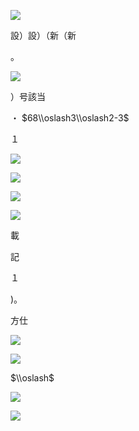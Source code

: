 ![](https://www.nta.go.jp/tmp/9f71bd33-534b-4080-bd40-8fe2b7918327/images/9bdd2d0fe7959c38aeb712665703354bac1942e77da041b20e7d40e4f247383b.jpg)

設）設）（新（新

。

![](https://www.nta.go.jp/tmp/9f71bd33-534b-4080-bd40-8fe2b7918327/images/bcb1d67f586c700487bd1968c38a94d07c9a12f708674e6debd7e84e397560f7.jpg)

）号該当

・ $68\\oslash3\\oslash2-3$

１

![](https://www.nta.go.jp/tmp/9f71bd33-534b-4080-bd40-8fe2b7918327/images/4fe6f61220eb068de69ad677a9e3793ce63d392b3ca11a51c4bfdd98b00012ca.jpg)

![](https://www.nta.go.jp/tmp/9f71bd33-534b-4080-bd40-8fe2b7918327/images/8c24f6fb0d74b1d40390f933ba2d639207a3abc8d8ec047f4075162705df96fb.jpg)

![](https://www.nta.go.jp/tmp/9f71bd33-534b-4080-bd40-8fe2b7918327/images/22675ce4215b98282f782f359f5005336015f8d8f56a1831fdea41e02db853e2.jpg)

![](https://www.nta.go.jp/tmp/9f71bd33-534b-4080-bd40-8fe2b7918327/images/3736c0b107c83e4bb347b496f51c77157f985ec191dae32ee5fa713f6ea50f79.jpg)

載

記

１

)。

方仕

![](https://www.nta.go.jp/tmp/9f71bd33-534b-4080-bd40-8fe2b7918327/images/620b5ea256522f0fa71aedfdae0eeb6885d1b03ae380619e8bb363ccad1cec74.jpg)

![](https://www.nta.go.jp/tmp/9f71bd33-534b-4080-bd40-8fe2b7918327/images/7e81415e340c27f8387440db5bd3ffedd72185f22c399a6e7594c39dbecabcb1.jpg)

$\\oslash$

![](https://www.nta.go.jp/tmp/9f71bd33-534b-4080-bd40-8fe2b7918327/images/2ea027a66a8ef98f1a0baddb1912e0eaa4fb164eeb9bc9ceae5645fe2b7fa1d1.jpg)

![](https://www.nta.go.jp/tmp/9f71bd33-534b-4080-bd40-8fe2b7918327/images/978ed95ca4869becc9a63b5e4304d689b46ed0c6eb5e039d004d8940303f0094.jpg)